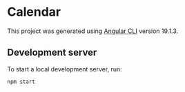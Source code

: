 # Calendar

This project was generated using [Angular CLI](https://github.com/angular/angular-cli) version 19.1.3.

## Development server

To start a local development server, run:

```bash
npm start
```
